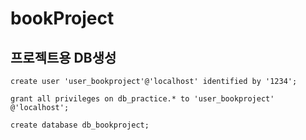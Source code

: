 # bookProject
## 프로젝트용 DB생성


    create user 'user_bookproject'@'localhost' identified by '1234';

    grant all privileges on db_practice.* to 'user_bookproject' @'localhost';

    create database db_bookproject;

